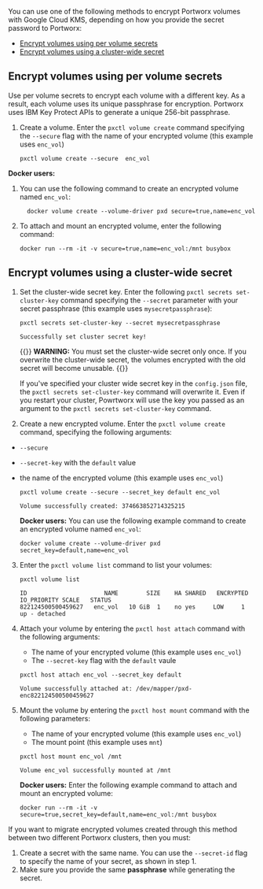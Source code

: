 You can use one of the following methods to encrypt Portworx volumes with Google Cloud KMS, depending on how you provide the secret password to Portworx:

- [Encrypt volumes using per volume secrets](#encrypt-volumes-using-per-volume-secrets)
- [Encrypt volumes using a cluster-wide secret](#encrypt-volumes-using-a-cluster-wide-secret)


## Encrypt volumes using per volume secrets

Use per volume secrets to encrypt each volume with a different key. As a result, each volume uses its unique passphrase for encryption. Portworx uses IBM Key Protect APIs to generate a unique 256-bit passphrase.

1. Create a volume. Enter the `pxctl volume create` command specifying the `--secure` flag with the name of your encrypted volume (this example uses `enc_vol`)

    ```text
    pxctl volume create --secure  enc_vol
    ```

<!-- We should also add the commands that attach and mount a volume. I'm not sure if the user should pass `--secret_id` argument. -->

**Docker users:**

1. You can use the following command to create an encrypted volume named `enc_vol`:

    ```text
      docker volume create --volume-driver pxd secure=true,name=enc_vol
    ```

2. To attach and mount an encrypted volume, enter the following command:

    ```text
    docker run --rm -it -v secure=true,name=enc_vol:/mnt busybox
    ```

## Encrypt volumes using a cluster-wide secret

1. Set the cluster-wide secret key. Enter the following `pxctl secrets set-cluster-key` command specifying the `--secret` parameter with your secret passphrase (this example uses `mysecretpassphrase`):

    ```text
    pxctl secrets set-cluster-key --secret mysecretpassphrase
    ```

    ```output
    Successfully set cluster secret key!
    ```
    {{<info>}}
**WARNING:** You must set the cluster-wide secret only once. If you overwrite the cluster-wide secret, the volumes encrypted with the old secret will become unusable.
    {{</info>}}

    If you've specified your cluster wide secret key in the `config.json` file, the `pxctl secrets set-cluster-key` command will overwrite it. Even if you restart your cluster, Powrtworx will use the key you passed as an argument to the `pxctl secrets set-cluster-key` command.


2. Create a new encrypted volume. Enter the `pxctl volume create` command, specifying the following arguments:
  * `--secure`
  * `--secret-key` with the `default` value
  * the name of the encrypted volume (this example uses `enc_vol`)

    ```text
    pxctl volume create --secure --secret_key default enc_vol
    ```

    ```
    Volume successfully created: 374663852714325215
    ```

    **Docker users:**
    You can use the following example command to create an encrypted volume named `enc_vol`:

    ```text
    docker volume create --volume-driver pxd secret_key=default,name=enc_vol
    ```

3. Enter the `pxctl volume list` command to list your volumes:

    ```text
    pxctl volume list
    ```

    ```output
    ID                      NAME        SIZE    HA SHARED   ENCRYPTED   IO_PRIORITY SCALE   STATUS
    822124500500459627   enc_vol   10 GiB  1    no yes     LOW     1   up - detached
    ```

2. Attach your volume by entering the `pxctl host attach` command with the following arguments:

    * The name of your encrypted volume (this example uses `enc_vol`)
    * The `--secret-key` flag with the `default` vaule


    ```text
    pxctl host attach enc_vol --secret_key default
    ```

    ```output
    Volume successfully attached at: /dev/mapper/pxd-enc822124500500459627
    ```

3. Mount the volume by entering the `pxctl host mount` command with the following parameters:

    * The name of your encrypted volume (this example uses `enc_vol`)
    * The mount point (this example uses `mnt`)

    ```text
    pxctl host mount enc_vol /mnt
    ```

    ```output
    Volume enc_vol successfully mounted at /mnt
    ```

    **Docker users:**
    Enter the following example command to attach and mount an encrypted volume:

    ```text
    docker run --rm -it -v secure=true,secret_key=default,name=enc_vol:/mnt busybox
    ```

If you want to migrate encrypted volumes created through this method between two different Portworx clusters, then you must:

  1. Create a secret with the same name. You can use the `--secret-id` flag to specify the name of your secret, as shown in step 1.
  2. Make sure you provide the same **passphrase** while generating the secret.
